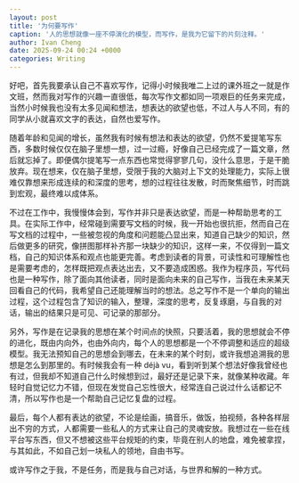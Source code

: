 ```yaml
---
layout: post
title: '为何要写作'
caption: '人的思想就像一座不停演化的模型，而写作，是我为它留下的片刻注释。'
author: Ivan Cheng
date: 2025-09-24 00:24 +0000
categories: Writing
---
```


好吧，首先我要承认自己不喜欢写作，记得小时候我唯二上过的课外班之一就是作文班，然而我对写作的兴趣一直很低，每次写作文都如同一项艰巨的任务来完成，当然小时候我也没有太多见闻和想法，想表达的欲望也低，不过人与人不同，有的同学从小就喜欢文字的表达，自然也爱写作。

随着年龄和见闻的增长，虽然我有时候有想法和表达的欲望，仍然不爱提笔写东西，多数时候仅仅在脑子里想一想，过一过瘾，好像自己已经完成了一篇文章，然后就忘掉了。即便偶尔提笔写一点东西也常觉得寥寥几句，没什么意思，于是干脆放弃。现在想来，仅在脑子里想，受限于我的大脑对上下文的处理能力，实际上很难仅靠想来形成连续的和深度的思考，想的过程往往发散，时而聚焦细节，时而跳到宏观，最终难以成体系。

不过在工作中，我慢慢体会到，写作并非只是表达欲望，而是一种帮助思考的工具。在实际工作中，经常碰到需要写文档的时候，我一开始也很抗拒，然而自己在写文档的过程中，一些被忽视的角度和问题能凸显出来，知道自己缺少的知识，然后做更多的研究，像拼图那样补齐那一块缺少的知识，这样一来，不仅得到一篇文档，自己的知识体系和观点也能更完善。考虑到读者的背景，可读性和可理解性也是需要考虑的，怎样既把观点表达出去，又不要造成困惑。我作为程序员，写代码也是一种写作，除了面向其他读者，同时是面向未来的自己写作，当我在未来某天回看自己的代码，我希望自己还能理解当时的想法。总之写作不是一个单向的输出过程，这个过程包含了知识的输入，整理，深度的思考，反复琢磨，与自我的对话，输出的结果只是可见、可记录的那部分。

另外，写作是在记录我的思想在某个时间点的快照，只要活着，我的思想就会不停的进化，既由内向外，也由外向内，每个人的思想都是一个不停调整和适应的超级模型。我无法预知自己的思想会到哪去，在未来的某个时刻，或许我想追溯我的思想是怎么到那里的。有时候我会有一种 déjà vu，看到听到某个想法好像我曾经也有过，但我却不知道自己什么时候想到过，最好还是记录下来，就像某种收藏。年轻时自觉记忆力不错，但现在发觉自己忘性很大，经常连自己说过什么话都记不清，所以写作也是一个帮助自己记忆复盘的过程。

最后，每个人都有表达的欲望，不论是绘画，搞音乐，做饭，拍视频，各种各样层出不穷的方式，人都需要一些私人的方式来让自己的灵魂安放。我想过在一些在线平台写东西，但又不想被这些平台规矩的约束，毕竟在别人的地盘，难免被拿捏，与其如此，不如自己划一块私人的领地，自由书写。

或许写作之于我，不是任务，而是我与自己对话，与世界和解的一种方式。
